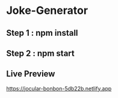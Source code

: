 # Joke-Generator

## Step 1 : npm install

## Step 2 : npm start


## Live Preview ##
https://jocular-bonbon-5db22b.netlify.app
